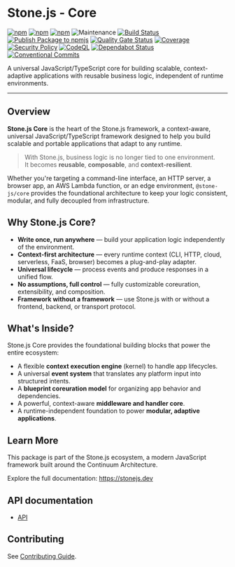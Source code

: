 # Stone.js - Core

[![npm](https://img.shields.io/npm/l/@stone-js/core)](https://opensource.org/licenses/MIT)
[![npm](https://img.shields.io/npm/v/@stone-js/core)](https://www.npmjs.com/package/@stone-js/core)
[![npm](https://img.shields.io/npm/dm/@stone-js/core)](https://www.npmjs.com/package/@stone-js/core)
![Maintenance](https://img.shields.io/maintenance/yes/2025)
[![Build Status](https://github.com/stone-foundation/stone-js-core/actions/workflows/main.yml/badge.svg)](https://github.com/stone-foundation/stone-js-core/actions/workflows/main.yml)
[![Publish Package to npmjs](https://github.com/stone-foundation/stone-js-core/actions/workflows/release.yml/badge.svg)](https://github.com/stone-foundation/stone-js-core/actions/workflows/release.yml)
[![Quality Gate Status](https://sonarcloud.io/api/project_badges/measure?project=stone-foundation_stone-js-core&metric=alert_status)](https://sonarcloud.io/summary/new_code?id=stone-foundation_stone-js-core)
[![Coverage](https://sonarcloud.io/api/project_badges/measure?project=stone-foundation_stone-js-core&metric=coverage)](https://sonarcloud.io/summary/new_code?id=stone-foundation_stone-js-core)
[![Security Policy](https://img.shields.io/badge/Security-Policy-blue.svg)](./SECURITY.md)
[![CodeQL](https://github.com/stone-foundation/stone-js-core/actions/workflows/github-code-scanning/codeql/badge.svg)](https://github.com/stone-foundation/stone-js-core/security/code-scanning)
[![Dependabot Status](https://img.shields.io/badge/Dependabot-enabled-brightgreen.svg)](https://github.com/stone-foundation/stone-js-core/network/updates)
[![Conventional Commits](https://img.shields.io/badge/Conventional%20Commits-1.0.0-yellow.svg)](https://conventionalcommits.org)

A universal JavaScript/TypeScript core for building scalable, context-adaptive applications with reusable business logic, independent of runtime environments.

---

## Overview

**Stone.js Core** is the heart of the Stone.js framework, a context-aware, universal JavaScript/TypeScript framework designed to help you build scalable and portable applications that adapt to any runtime.

> With Stone.js, business logic is no longer tied to one environment.  
> It becomes **reusable**, **composable**, and **context-resilient**.

Whether you're targeting a command-line interface, an HTTP server, a browser app, an AWS Lambda function, or an edge environment, `@stone-js/core` provides the foundational architecture to keep your logic consistent, modular, and fully decoupled from infrastructure.

## Why Stone.js Core?

- **Write once, run anywhere** — build your application logic independently of the environment.
- **Context-first architecture** — every runtime context (CLI, HTTP, cloud, serverless, FaaS, browser) becomes a plug-and-play adapter.
- **Universal lifecycle** — process events and produce responses in a unified flow.
- **No assumptions, full control** — fully customizable coreuration, extensibility, and composition.
- **Framework without a framework** — use Stone.js with or without a frontend, backend, or transport protocol.

## What's Inside?

Stone.js Core provides the foundational building blocks that power the entire ecosystem:

- A flexible **context execution engine** (kernel) to handle app lifecycles.
- A universal **event system** that translates any platform input into structured intents.
- A **blueprint coreuration model** for organizing app behavior and dependencies.
- A powerful, context-aware **middleware and handler core**.
- A runtime-independent foundation to power **modular, adaptive applications**.

## Learn More

This package is part of the Stone.js ecosystem, a modern JavaScript framework built around the Continuum Architecture.

Explore the full documentation: https://stonejs.dev

## API documentation

- [API](https://github.com/stone-foundation/stone-js-core/blob/main/docs/modules.md)

## Contributing

See [Contributing Guide](https://github.com/stone-foundation/stone-js-core/blob/main/CONTRIBUTING.md).

